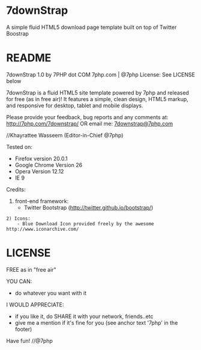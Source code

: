 7downStrap
==========

A simple fluid HTML5 download page template built on top of Twitter Boostrap


README
==========
7downStrap 1.0 by 7PHP dot COM
7php.com | @7php
License: See LICENSE below

7downStrap is a fluid HTML5 site template powered by 7php
and released for free (as in free air)! It features a simple,
clean design, HTML5 markup, and responsive for desktop, tablet and mobile displays.

Please provide your feedback, bug reports and any comments at: http://7php.com/7downstrap/
OR email me: 7downstrap@7php.com

//Khayrattee Wasseem
(Editor-in-Chief @7php)

Tested on:
- Firefox version 20.0.1
- Google Chrome Version 26
- Opera Version 12.12
- IE 9

Credits:
  1) front-end framework:
		- Twitter Bootstrap (http://twitter.github.io/bootstrap/)

	2) Icons:
		- Blue Download Icon provided freely by the awesome http://www.iconarchive.com/


LICENSE
==========

FREE as in "free air"

YOU CAN:
- do whatever you want with it

I WOULD APPRECIATE:
- if you like it, do SHARE it with your network, friends..etc
- give me a mention if it's fine for you (see anchor text '7php' in the footer)

Have fun!
//@7php
